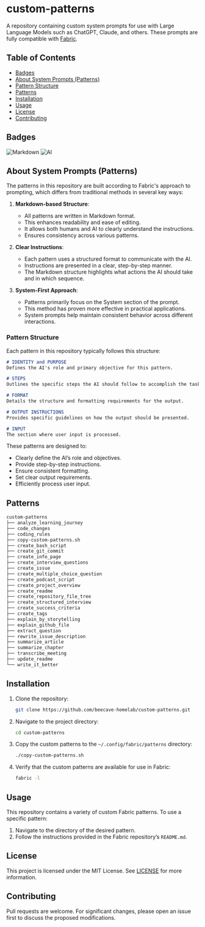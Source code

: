 # custom-patterns

A repository containing custom system prompts for use with Large Language Models such as ChatGPT, Claude, and others. These prompts are fully compatible with [Fabric](https://github.com/danielmiessler/fabric).

## Table of Contents

- [Badges](#badges)
- [About System Prompts (Patterns)](#about-system-prompts-patterns)
- [Pattern Structure](#pattern-structure)
- [Patterns](#patterns)
- [Installation](#installation)
- [Usage](#usage)
- [License](#license)
- [Contributing](#contributing)

## Badges

![Markdown](https://img.shields.io/badge/Markdown-Syntax-blue) ![AI](https://img.shields.io/badge/AI-Compatible-green)

## About System Prompts (Patterns)

The patterns in this repository are built according to Fabric's approach to prompting, which differs from traditional methods in several key ways:

1. **Markdown-based Structure**:
   - All patterns are written in Markdown format.
   - This enhances readability and ease of editing.
   - It allows both humans and AI to clearly understand the instructions.
   - Ensures consistency across various patterns.

2. **Clear Instructions**:
   - Each pattern uses a structured format to communicate with the AI.
   - Instructions are presented in a clear, step-by-step manner.
   - The Markdown structure highlights what actions the AI should take and in which sequence.

3. **System-First Approach**:
   - Patterns primarily focus on the System section of the prompt.
   - This method has proven more effective in practical applications.
   - System prompts help maintain consistent behavior across different interactions.

### Pattern Structure

Each pattern in this repository typically follows this structure:

```markdown
# IDENTITY and PURPOSE
Defines the AI's role and primary objective for this pattern.

# STEPS
Outlines the specific steps the AI should follow to accomplish the task.

# FORMAT
Details the structure and formatting requirements for the output.

# OUTPUT INSTRUCTIONS
Provides specific guidelines on how the output should be presented.

# INPUT
The section where user input is processed.
```

These patterns are designed to:
- Clearly define the AI’s role and objectives.
- Provide step-by-step instructions.
- Ensure consistent formatting.
- Set clear output requirements.
- Efficiently process user input.

## Patterns

```markdown
custom-patterns
├── analyze_learning_journey
├── code_changes
├── coding_rules
├── copy-custom-patterns.sh
├── create_bash_script
├── create_git_commit
├── create_info_page
├── create_interview_questions
├── create_issue
├── create_multiple_choice_question
├── create_podcast_script
├── create_project_overview
├── create_readme
├── create_repository_file_tree
├── create_structured_interview
├── create_success_criteria
├── create_tags
├── explain_by_storytelling
├── explain_github_file
├── extract_question
├── rewrite_issue_description
├── summarize_article
├── summarize_chapter
├── transcribe_meeting
├── update_readme
└── write_it_better
```

## Installation

1. Clone the repository:

   ```bash
   git clone https://github.com/beecave-homelab/custom-patterns.git
   ```

2. Navigate to the project directory:

   ```bash
   cd custom-patterns
   ```

3. Copy the custom patterns to the `~/.config/fabric/patterns` directory:

   ```bash
   ./copy-custom-patterns.sh
   ```

4. Verify that the custom patterns are available for use in Fabric:

   ```bash
   fabric -l
   ```

## Usage

This repository contains a variety of custom Fabric patterns. To use a specific pattern:

1. Navigate to the directory of the desired pattern.
2. Follow the instructions provided in the Fabric repository’s `README.md`.

## License

This project is licensed under the MIT License. See [LICENSE](LICENSE) for more information.

## Contributing

Pull requests are welcome. For significant changes, please open an issue first to discuss the proposed modifications.